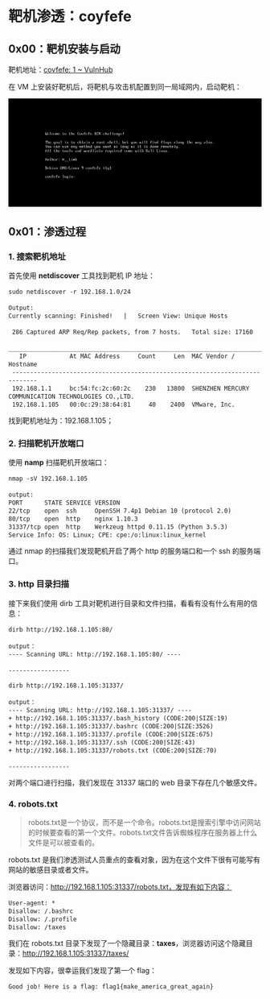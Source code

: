 # 靶机渗透：coyfefe

## 0x00：靶机安装与启动

靶机地址：[covfefe: 1 ~ VulnHub](https://www.vulnhub.com/entry/covfefe-1,199/)

在 VM 上安装好靶机后，将靶机与攻击机配置到同一局域网内，启动靶机：

![image.png](https://raw.githubusercontent.com/wlynxg/pic/main/2025/06/01/20250601-170627.png)

## 0x01：渗透过程

### 1. 搜索靶机地址

首先使用 **netdiscover** 工具找到靶机 IP 地址：

```
sudo netdiscover -r 192.168.1.0/24

Output:
Currently scanning: Finished!   |   Screen View: Unique Hosts                                                                                                                              
                                                                                                                                                                                            
 286 Captured ARP Req/Rep packets, from 7 hosts.   Total size: 17160                                                                                                                        
 _____________________________________________________________________________
   IP            At MAC Address     Count     Len  MAC Vendor / Hostname      
 -----------------------------------------------------------------------------
 192.168.1.1     bc:54:fc:2c:60:2c    230   13800  SHENZHEN MERCURY COMMUNICATION TECHNOLOGIES CO.,LTD.                                                                                                                                                                                
 192.168.1.105   00:0c:29:38:64:81     40    2400  VMware, Inc.                                                                                                                             
```

找到靶机地址为：192.168.1.105；

### 2. 扫描靶机开放端口

使用 **namp** 扫描靶机开放端口：

```
nmap -sV 192.168.1.105

output:
PORT      STATE SERVICE VERSION
22/tcp    open  ssh     OpenSSH 7.4p1 Debian 10 (protocol 2.0)
80/tcp    open  http    nginx 1.10.3
31337/tcp open  http    Werkzeug httpd 0.11.15 (Python 3.5.3)
Service Info: OS: Linux; CPE: cpe:/o:linux:linux_kernel
```

通过 nmap 的扫描我们发现靶机开启了两个 http 的服务端口和一个 ssh 的服务端口。

### 3. http 目录扫描

接下来我们使用 dirb 工具对靶机进行目录和文件扫描，看看有没有什么有用的信息：

```
dirb http://192.168.1.105:80/

output：
---- Scanning URL: http://192.168.1.105:80/ ----
                                                                                                                                                        
-----------------
```

```
dirb http://192.168.1.105:31337/

output：
---- Scanning URL: http://192.168.1.105:31337/ ----
+ http://192.168.1.105:31337/.bash_history (CODE:200|SIZE:19)                                                                                                                               
+ http://192.168.1.105:31337/.bashrc (CODE:200|SIZE:3526)                                                                                                                                   
+ http://192.168.1.105:31337/.profile (CODE:200|SIZE:675)                                                                                                                                   
+ http://192.168.1.105:31337/.ssh (CODE:200|SIZE:43)                                                                                                                                        
+ http://192.168.1.105:31337/robots.txt (CODE:200|SIZE:70)                                                                                                                                  
                                                                                                                                                                                            
-----------------
```

对两个端口进行扫描，我们发现在 31337 端口的 web 目录下存在几个敏感文件。

### 4. robots.txt

> robots.txt是一个协议，而不是一个命令。robots.txt是搜索引擎中访问网站的时候要查看的第一个文件。robots.txt文件告诉蜘蛛程序在服务器上什么文件是可以被查看的。

robots.txt 是我们渗透测试人员重点的查看对象，因为在这个文件下很有可能写有网站的敏感目录或者文件。

浏览器访问：http://192.168.1.105:31337/robots.txt，发现有如下内容：

```
User-agent: *
Disallow: /.bashrc
Disallow: /.profile
Disallow: /taxes
```

我们在 robots.txt 目录下发现了一个隐藏目录：**taxes**，浏览器访问这个隐藏目录：http://192.168.1.105:31337/taxes/

发现如下内容，很幸运我们发现了第一个 flag：

```
Good job! Here is a flag: flag1{make_america_great_again}
```

